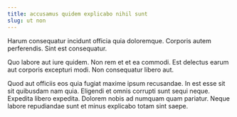 ```yaml
---
title: accusamus quidem explicabo nihil sunt
slug: ut non
---
```


Harum consequatur incidunt officia quia doloremque. Corporis autem perferendis. Sint est consequatur.

Quo labore aut iure quidem. Non rem et et ea commodi. Est delectus earum aut corporis excepturi modi. Non consequatur libero aut.

Quod aut officiis eos quia fugiat maxime ipsum recusandae. In est esse sit sit quibusdam nam quia. Eligendi et omnis corrupti sunt sequi neque. Expedita libero expedita. Dolorem nobis ad numquam quam pariatur. Neque labore repudiandae sunt et minus explicabo totam sint saepe.
